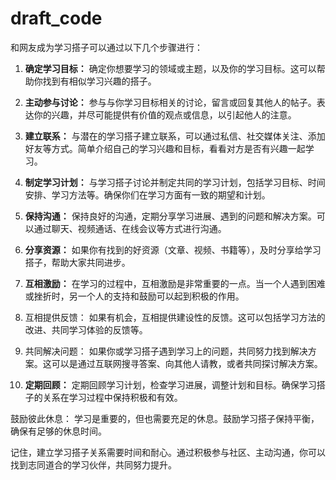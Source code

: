 # draft_code
和网友成为学习搭子可以通过以下几个步骤进行：

1. **确定学习目标：** 确定你想要学习的领域或主题，以及你的学习目标。这可以帮助你找到有相似学习兴趣的搭子。

3. **主动参与讨论：** 参与与你学习目标相关的讨论，留言或回复其他人的帖子。表达你的兴趣，并尽可能提供有价值的观点或信息，以引起他人的注意。

5. **建立联系：** 与潜在的学习搭子建立联系，可以通过私信、社交媒体关注、添加好友等方式。简单介绍自己的学习兴趣和目标，看看对方是否有兴趣一起学习。

6. **制定学习计划：** 与学习搭子讨论并制定共同的学习计划，包括学习目标、时间安排、学习方法等。确保你们在学习方面有一致的期望和计划。

7. **保持沟通：** 保持良好的沟通，定期分享学习进展、遇到的问题和解决方案。可以通过聊天、视频通话、在线会议等方式进行沟通。

8. **分享资源：** 如果你有找到的好资源（文章、视频、书籍等），及时分享给学习搭子，帮助大家共同进步。

9. **互相激励：** 在学习的过程中，互相激励是非常重要的一点。当一个人遇到困难或挫折时，另一个人的支持和鼓励可以起到积极的作用。

11. 互相提供反馈： 如果有机会，互相提供建设性的反馈。这可以包括学习方法的改进、共同学习体验的反馈等。

12. 共同解决问题： 如果你或学习搭子遇到学习上的问题，共同努力找到解决方案。这可以是通过互联网搜寻答案、向其他人请教，或者共同探讨解决方案。

10. **定期回顾：** 定期回顾学习计划，检查学习进展，调整计划和目标。确保学习搭子的关系在学习过程中保持积极和有效。

鼓励彼此休息： 学习是重要的，但也需要充足的休息。鼓励学习搭子保持平衡，确保有足够的休息时间。

记住，建立学习搭子关系需要时间和耐心。通过积极参与社区、主动沟通，你可以找到志同道合的学习伙伴，共同努力提升。